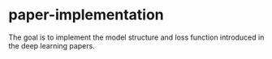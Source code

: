# paper-implementation
The goal is to implement the model structure and loss function introduced in the deep learning papers.
